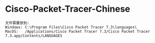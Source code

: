 # Cisco-Packet-Tracer-Chinese
    文件需要放到:
    Windows: C:\Program Files\Cisco Packet Tracer 7.3\languages\
    MacOS:   /Applications/Cisco Packet Tracer 7.3/Cisco Packet Tracer 7.3.app/Contents/LANGUAGES
